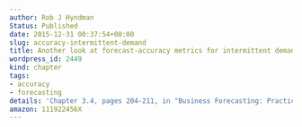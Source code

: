 ```yaml
---
author: Rob J Hyndman
Status: Published
date: 2015-12-31 00:37:54+00:00
slug: accuracy-intermittent-demand
title: Another look at forecast-accuracy metrics for intermittent demand
wordpress_id: 2449
kind: chapter
tags:
- accuracy
- forecasting
details: 'Chapter 3.4, pages 204-211, in "Business Forecasting: Practical Problems and Solutions", John Wiley & Sons'
amazon: 111922456X 
---
```

